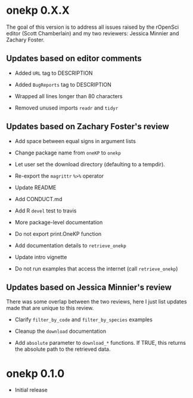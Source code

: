 # onekp 0.X.X

 The goal of this version is to address all issues raised by the rOpenSci
 editor (Scott Chamberlain) and my two reviewers: Jessica Minnier and Zachary
 Foster.

## Updates based on editor comments

 * Added `URL` tag to DESCRIPTION

 * Added `BugReports` tag to DESCRIPTION

 * Wrapped all lines longer than 80 characters

 * Removed unused imports `readr` and `tidyr`

## Updates based on Zachary Foster's review

 * Add space between equal signs in argument lists

 * Change package name from `oneKP` to `onekp`

 * Let user set the download directory (defaulting to a tempdir).

 * Re-export the `magrittr` `%>%` operator

 * Update README

 * Add CONDUCT.md

 * Add R `devel` test to travis

 * More package-level documentation

 * Do not export print.OneKP function

 * Add documentation details to `retrieve_onekp`

 * Update intro vignette

 * Do not run examples that access the internet (call `retrieve_onekp`)

## Updates based on Jessica Minnier's review  

 There was some overlap between the two reviews, here I just list updates made that are unique to this review.

 * Clarify `filter_by_code` and `filter_by_species` examples

 * Cleanup the `download` documentation

 * Add `absolute` parameter to `download_*` functions. If TRUE, this returns
   the absolute path to the retrieved data.

# onekp 0.1.0

 * Initial release
